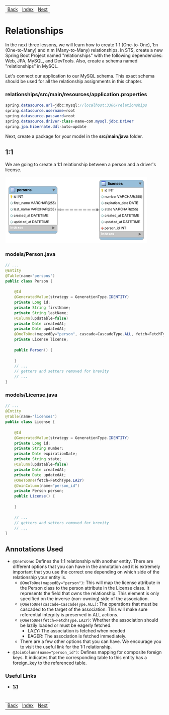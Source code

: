 <table width="100%">
    <tr>
        <td><a href="./../002_Spring_Data_I/014_Lookify.md">Back</a></td>
        <td><a href="../../Index.md">Index</a></td>
        <td><a href="./002_Drivers_License.md">Next</a></td>
    </tr>
</table>

#

#   Relationships
In the next three lessons, we will learn how to create 1:1 (One-to-One), 1:n (One-to-Many) and n:m (Many-to-Many) relationships. In STS, create a new Spring Boot Project named "relationships" with the following dependencies: Web, JPA, MySQL, and DevTools. Also, create a schema named "relationships" in MySQL.

Let's connect our application to our MySQL schema. This exact schema should be used for all the relationship assignments in this chapter.

### __relationships/src/main/resources/application.properties__
```java
spring.datasource.url=jdbc:mysql://localhost:3306/relationships
spring.datasource.username=root
spring.datasource.password=root
spring.datasource.driver-class-name=com.mysql.jdbc.Driver
spring.jpa.hibernate.ddl-auto=update
```
Next, create a package for your model in the __src/main/java__ folder.

## __1:1__
We are going to create a 1:1 relationship between a person and a driver's license.

<img src="./../../000_img/onetoone.png">

### __models/Person.java__
```java
// ...
@Entity
@Table(name="persons")
public class Person {
    
    @Id
    @GeneratedValue(strategy = GenerationType.IDENTITY)
    private Long id;
    private String firstName;
    private String lastName;
    @Column(updatable=false)
    private Date createdAt;
    private Date updatedAt;
    @OneToOne(mappedBy="person", cascade=CascadeType.ALL, fetch=FetchType.LAZY)
    private License license;
    
    public Person() {
        
    }
    // ...
    // getters and setters removed for brevity
    // ...
}
```
### __models/License.java__
```java
// ...
@Entity
@Table(name="licenses")
public class License {
    
    @Id
    @GeneratedValue(strategy = GenerationType.IDENTITY)
    private Long id;
    private String number;
    private Date expirationDate;
    private String state;
    @Column(updatable=false)
    private Date createdAt;
    private Date updatedAt;
    @OneToOne(fetch=FetchType.LAZY)
    @JoinColumn(name="person_id")
    private Person person;
    public License() {
        
    }
    
    // ...
    // getters and setters removed for brevity
    // ...
}
```
##  __Annotations Used__
*   `@OneToOne`: Defines the 1:1 relationship with another entity. There are different options that you can have in the annotation and it is extremely important that you use the correct one depending on which side of the relationship your entity is.
    *   `@OneToOne(mappedBy="person")`: This will map the license attribute in the Person class to the person attribute in the License class. It represents the field that owns the relationship. This element is only specified on the inverse (non-owning) side of the association.
    *   `@OneToOne(cascade=CascadeType.ALL)`: The operations that must be cascaded to the target of the association. This will make sure referential integrity is preserved in ALL actions.
    *   `@OneToOne(fetch=FetchType.LAZY)`: Whether the association should be lazily loaded or must be eagerly fetched.
        *   LAZY: The association is fetched when needed
        *   EAGER: The association is fetched immediately.
    *   There are a few other options that you can have. We encourage you to visit the useful link for the 1:1 relationship.
*   `@JoinColumn(name="person_id")`: Defines mapping for composite foreign keys. It indicates that the corresponding table to this entity has a foreign_key to the referenced table.
### __Useful Links__
*   [__1:1__](http://www.objectdb.com/api/java/jpa/OneToOne)

#

[]()
<table width="100%">
    <tr>
        <td><a href="./../002_Spring_Data_I/014_Lookify.md">Back</a></td>
        <td><a href="../../Index.md">Index</a></td>
        <td><a href="./002_Drivers_License.md">Next</a></td>
    </tr>
</table>